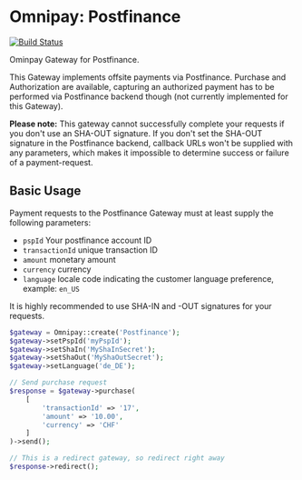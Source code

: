 # Omnipay: Postfinance 

[![Build Status](https://api.travis-ci.org/bummzack/omnipay-postfinance.png)](https://travis-ci.org/bummzack/omnipay-postfinance)

Ominpay Gateway for Postfinance.

This Gateway implements offsite payments via Postfinance. Purchase and Authorization are available, capturing an authorized payment has to be performed via Postfinance backend though (not currently implemented for this Gateway).

**Please note:** This gateway cannot successfully complete your requests if you don't use an SHA-OUT signature. If you don't set the SHA-OUT signature in the Postfinance backend, callback URLs won't be supplied with any parameters, which makes it impossible to determine success or failure of a payment-request.


## Basic Usage

Payment requests to the Postfinance Gateway must at least supply the following parameters:

 - `pspId` Your postfinance account ID 
 - `transactionId` unique transaction ID 
 - `amount` monetary amount 
 - `currency` currency
 - `language` locale code indicating the customer language preference, example: `en_US`
 
It is highly recommended to use SHA-IN and -OUT signatures for your requests.

```php
$gateway = Omnipay::create('Postfinance');
$gateway->setPspId('myPspId');
$gateway->setShaIn('MyShaInSecret');
$gateway->setShaOut('MyShaOutSecret');
$gateway->setLanguage('de_DE');

// Send purchase request
$response = $gateway->purchase(
    [
        'transactionId' => '17',
        'amount' => '10.00',
        'currency' => 'CHF'
    ]
)->send();

// This is a redirect gateway, so redirect right away
$response->redirect();

```

